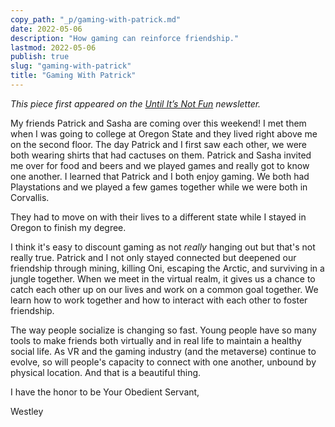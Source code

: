 ```yaml
---
copy_path: "_p/gaming-with-patrick.md"
date: 2022-05-06
description: "How gaming can reinforce friendship."
lastmod: 2022-05-06
publish: true
slug: "gaming-with-patrick"
title: "Gaming With Patrick"
---
```


*This piece first appeared on the [Until It’s Not Fun](https://untilitsnotfun.com/posts/2022-05-06/) newsletter.*

My friends Patrick and Sasha are coming over this weekend! I met them when I was going to college at Oregon State and they lived right above me on the second floor. The day Patrick and I first saw each other, we were both wearing shirts that had cactuses on them. Patrick and Sasha invited me over for food and beers and we played games and really got to know one another. I learned that Patrick and I both enjoy gaming. We both had Playstations and we played a few games together while we were both in Corvallis.

They had to move on with their lives to a different state while I stayed in Oregon to finish my degree.

I think it's easy to discount gaming as not *really* hanging out but that's not really true. Patrick and I not only stayed connected but deepened our friendship through mining, killing Oni, escaping the Arctic, and surviving in a jungle together. When we meet in the virtual realm, it gives us a chance to catch each other up on our lives and work on a common goal together. We learn how to work together and how to interact with each other to foster friendship.

The way people socialize is changing so fast. Young people have so many tools to make friends both virtually and in real life to maintain a healthy social life. As VR and the gaming industry (and the metaverse) continue to evolve, so will people's capacity to connect with one another, unbound by physical location. And that is a beautiful thing.  

I have the honor to be Your Obedient Servant,

Westley
